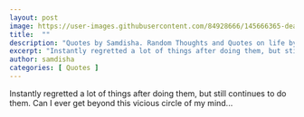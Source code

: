```yaml
---
layout: post
image: https://user-images.githubusercontent.com/84928666/145666365-dea93a80-5671-4255-8cd4-f80ffc329934.png
title:  ""
description: "Quotes by Samdisha. Random Thoughts and Quotes on life by Samdisha Khunger."
excerpt: "Instantly regretted a lot of things after doing them, but still continues to do them. Can I ever get beyond this vicious circle of my mind..."
author: samdisha
categories: [ Quotes ]
---
```


Instantly regretted a lot of things after doing them, but still continues to do them. Can I ever get beyond this vicious circle of my mind...
